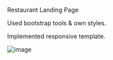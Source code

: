 Restaurant Landing Page

Used bootstrap tools & own styles.

Implemented responsive template.


![image](https://user-images.githubusercontent.com/66862738/149123875-1d30dbf5-3d5b-45ab-8555-bdb79f8b11ca.png)


